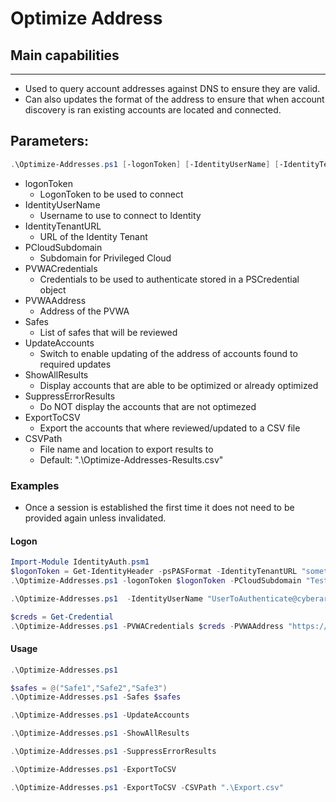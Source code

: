 # Optimize Address


## Main capabilities
-----------------
- Used to query account addresses against DNS to ensure they are valid.
- Can also updates the format of the address to ensure that when account discovery is ran existing accounts are located and connected.

## Parameters:
```powershell
.\Optimize-Addresses.ps1 [-logonToken] [-IdentityUserName] [-IdentityTenantURL] [-PCloudSubdomain] [-PVWACredentials] [-PVWAAddress] [-Safes] [-UpdateAccounts] [-ShowAllResults] [-SuppressErrorResults] [-ExportToCSV] [-CSVPath]
```

- logonToken
  - LogonToken to be used to connect
- IdentityUserName
  - Username to use to connect to Identity
- IdentityTenantURL
  - URL of the Identity Tenant
- PCloudSubdomain
  - Subdomain for Privileged Cloud
- PVWACredentials
  - Credentials to be used to authenticate stored in a PSCredential object
- PVWAAddress
  - Address of the PVWA
- Safes
  - List of safes that will be reviewed
- UpdateAccounts
  - Switch to enable updating of the address of accounts found to required updates
- ShowAllResults
  - Display accounts that are able to be optimized or already optimized
- SuppressErrorResults
  - Do NOT display the accounts that are not optimezed
- ExportToCSV
  - Export the accounts that where reviewed/updated to a CSV file
- CSVPath
  - File name and location to export results to
  - Default: ".\Optimize-Addresses-Results.csv"

### Examples
- Once a session is established the first time it does not need to be provided again unless invalidated.

#### Logon
```powershell
Import-Module IdentityAuth.psm1
$logonToken = Get-IdentityHeader -psPASFormat -IdentityTenantURL "something.id.cyberark.cloud" -IdentityUserName "UserToAuthenticate@cyberark.cloud.ID" -PCloudSubdomain "TestTenant"
.\Optimize-Addresses.ps1 -logonToken $logonToken -PCloudSubdomain "TestTenant"

.\Optimize-Addresses.ps1  -IdentityUserName "UserToAuthenticate@cyberark.cloud.ID" -IdentityTenantURL "something.id.cyberark.cloud" -PCloudSubdomain "TestTenant"

$creds = Get-Credential
.\Optimize-Addresses.ps1 -PVWACredentials $creds -PVWAAddress "https://pvwa.lab.local/PasswordVault"
````

#### Usage
```powershell
.\Optimize-Addresses.ps1

$safes = @("Safe1","Safe2","Safe3")
.\Optimize-Addresses.ps1 -Safes $safes

.\Optimize-Addresses.ps1 -UpdateAccounts

.\Optimize-Addresses.ps1 -ShowAllResults

.\Optimize-Addresses.ps1 -SuppressErrorResults

.\Optimize-Addresses.ps1 -ExportToCSV

.\Optimize-Addresses.ps1 -ExportToCSV -CSVPath ".\Export.csv"
````